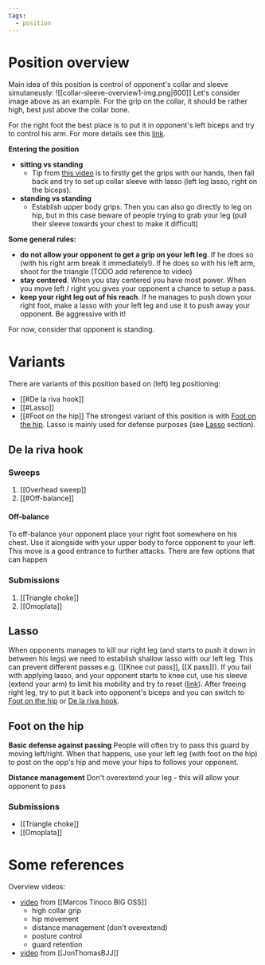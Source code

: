 ```yaml
---
tags:
  - position
---
```


# Position overview

Main idea of this position is control of opponent's collar and sleeve simutaneusly:
![[collar-sleeve-overview1-img.png|600]]
Let's consider image above as an example. For the grip on the collar, it should be rather high, best just above the collar bone.

For the right foot the best place is to put it in opponent's left biceps and try to control his arm. For more details see this [link](https://youtu.be/PKQEms4w9T4?t=71).

**Entering the position**
- **sitting vs standing**
	- Tip from [this video](https://youtu.be/IHgdNWKK1yM?t=49) is to firstly get the grips with our hands, then fall back and try to set up collar sleeve with lasso (left leg lasso, right on the biceps).
- **standing vs standing**
	- Establish upper body grips. Then you can also go directly to leg on hip, but in this case beware of people trying to grab your leg (pull their sleeve towards your chest to make it difficult)

**Some general rules:**
* **do not allow your opponent to get a grip on your left leg**. If he does so (with his right arm break it immediately!). If he does so with his left arm, shoot for the triangle (TODO add reference to video)
* **stay centered**. When you stay centered you have most power. When you move left / right you gives your opponent a chance to setup a pass.
* **keep your right leg out of his reach**. If he manages to push down your right foot, make a lasso with your left leg and use it to push away your opponent. Be aggressive with it!


For now, consider that opponent is standing. 
# Variants
There are variants of this position based on (left) leg positioning:
- [[#De la riva hook]]
- [[#Lasso]]
- [[#Foot on the hip]]
The strongest variant of this position is with [Foot on the hip](#Foot%20on%20the%20hip). Lasso is mainly used for defense purposes (see [Lasso](#Lasso) section).


## De la riva hook

### Sweeps
1. [[Overhead sweep]] 
2. [[#Off-balance]]

#### Off-balance
To off-balance your opponent place your right foot somewhere on his chest. Use it alongside with your upper body to force opponent to your left. This move is a good entrance to further attacks. There are few options that can happen

### Submissions
1. [[Triangle choke]]
2. [[Omoplata]]
## Lasso
When opponents manages to kill our right leg (and starts to push it down in between his legs) we need to establish shallow lasso with our left leg. This can prevent different passes e.g. ([[Knee cut pass]], [[X pass]]). If you fail with applying lasso, and your opponent starts to knee cut, use his sleeve (extend your arm) to limit his mobility and try to reset ([link](https://youtu.be/ScDTeUCQ-Mg?t=419)).
After freeing right leg, try to put it back into opponent's biceps and you can switch to [Foot on the hip](#Foot%20on%20the%20hip) or [De la riva hook](#De%20la%20riva%20hook).

## Foot on the hip

**Basic defense against passing**
People will often try to pass this guard by moving left/right. When that happens, use your left leg (with foot on the hip) to post on the opp's hip and move your hips to follows your opponent.

**Distance management**
Don't overextend your leg - this will allow your opponent to pass

### Submissions
- [[Triangle choke]]
- [[Omoplata]]




# Some references
Overview videos:
- [video](https://www.youtube.com/watch?v=ScDTeUCQ-Mg&t=157s&ab_channel=MarcosTinocoBIGOSS) from [[Marcos Tinoco BIG OSS]]
	- high collar grip
	- hip movement
	- distance management (don't overextend)
	- posture control
	- guard retention
- [video](https://www.youtube.com/watch?v=PKQEms4w9T4&t=57s&ab_channel=JonThomasBJJ) from [[JonThomasBJJ]]
